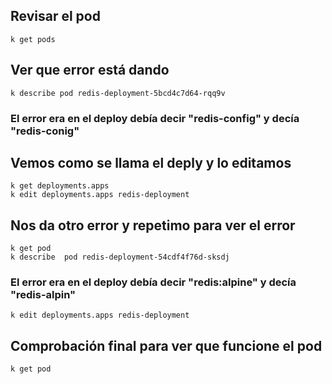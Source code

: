 ## Revisar el pod

``
k get pods
``

## Ver que error está dando 
``
k describe pod redis-deployment-5bcd4c7d64-rqq9v
``

### El error era en el deploy debía decir "redis-config" y decía "redis-conig"

## Vemos como se llama el deply y lo editamos

```
k get deployments.apps
k edit deployments.apps redis-deployment
```

## Nos da otro error y repetimo para ver el error

```
k get pod
k describe  pod redis-deployment-54cdf4f76d-sksdj
```

### El error era en el deploy debía decir "redis:alpine" y decía "redis-alpin"

``
k edit deployments.apps redis-deployment
``

## Comprobación final para ver que funcione el pod
``
k get pod
``

